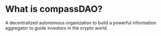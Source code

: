 # What is compassDAO?

A decentralized autonomous organization to build a powerful information aggregator to guide investors in the crypto world.
